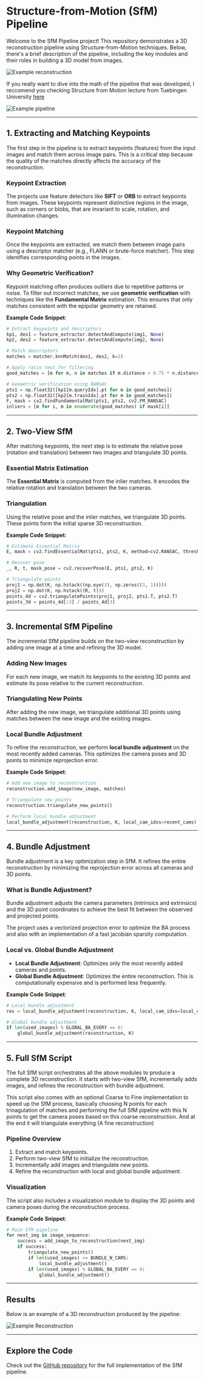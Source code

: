 # Structure-from-Motion (SfM) Pipeline

Welcome to the SfM Pipeline project! This repository demonstrates a 3D reconstruction pipeline using Structure-from-Motion techniques. Below, there's a brief description of the pipeline, including the key modules and their roles in building a 3D model from images.

![Example reconstruction](assets/sfm.gif)

If you really want to dive into the math of the pipeline that was developed, I reccomend you checking Structure from Motion lecture from Tuebingen University [here](https://uni-tuebingen.de/fakultaeten/mathematisch-naturwissenschaftliche-fakultaet/fachbereiche/informatik/lehrstuehle/autonomous-vision/lectures/computer-vision/)

![Example pipeline](assets/images/pipeline.png)

---

## 1. Extracting and Matching Keypoints

The first step in the pipeline is to extract keypoints (features) from the input images and match them across image pairs. This is a critical step because the quality of the matches directly affects the accuracy of the reconstruction.

### Keypoint Extraction
The projects use feature detectors like **SIFT** or **ORB** to extract keypoints from images. These keypoints represent distinctive regions in the image, such as corners or blobs, that are invariant to scale, rotation, and illumination changes.

### Keypoint Matching
Once the keypoints are extracted, we match them between image pairs using a descriptor matcher (e.g., FLANN or brute-force matcher). This step identifies corresponding points in the images.

### Why Geometric Verification?
Keypoint matching often produces outliers due to repetitive patterns or noise. To filter out incorrect matches, we use **geometric verification** with techniques like the **Fundamental Matrix** estimation. This ensures that only matches consistent with the epipolar geometry are retained.

**Example Code Snippet**:
```python
# Extract keypoints and descriptors
kp1, des1 = feature_extractor.detectAndCompute(img1, None)
kp2, des2 = feature_extractor.detectAndCompute(img2, None)

# Match descriptors
matches = matcher.knnMatch(des1, des2, k=2)

# Apply ratio test for filtering
good_matches = [m for m, n in matches if m.distance < 0.75 * n.distance]

# Geometric verification using RANSAC
pts1 = np.float32([kp1[m.queryIdx].pt for m in good_matches])
pts2 = np.float32([kp2[m.trainIdx].pt for m in good_matches])
F, mask = cv2.findFundamentalMat(pts1, pts2, cv2.FM_RANSAC)
inliers = [m for i, m in enumerate(good_matches) if mask[i]]
```

---

## 2. Two-View SfM

After matching keypoints, the next step is to estimate the relative pose (rotation and translation) between two images and triangulate 3D points.

### Essential Matrix Estimation
The **Essential Matrix** is computed from the inlier matches. It encodes the relative rotation and translation between the two cameras.

### Triangulation
Using the relative pose and the inlier matches, we triangulate 3D points. These points form the initial sparse 3D reconstruction.

**Example Code Snippet**:
```python
# Estimate Essential Matrix
E, mask = cv2.findEssentialMat(pts1, pts2, K, method=cv2.RANSAC, threshold=1.0)

# Recover pose
_, R, t, mask_pose = cv2.recoverPose(E, pts1, pts2, K)

# Triangulate points
proj1 = np.dot(K, np.hstack((np.eye(3), np.zeros((3, 1)))))
proj2 = np.dot(K, np.hstack((R, t)))
points_4d = cv2.triangulatePoints(proj1, proj2, pts1.T, pts2.T)
points_3d = points_4d[:3] / points_4d[3]
```

---

## 3. Incremental SfM Pipeline

The incremental SfM pipeline builds on the two-view reconstruction by adding one image at a time and refining the 3D model.

### Adding New Images
For each new image, we match its keypoints to the existing 3D points and estimate its pose relative to the current reconstruction.

### Triangulating New Points
After adding the new image, we triangulate additional 3D points using matches between the new image and the existing images.

### Local Bundle Adjustment
To refine the reconstruction, we perform **local bundle adjustment** on the most recently added cameras. This optimizes the camera poses and 3D points to minimize reprojection error.

**Example Code Snippet**:
```python
# Add new image to reconstruction
reconstruction.add_image(new_image, matches)

# Triangulate new points
reconstruction.triangulate_new_points()

# Perform local bundle adjustment
local_bundle_adjustment(reconstruction, K, local_cam_idxs=recent_cams)
```

---

## 4. Bundle Adjustment

Bundle adjustment is a key optimization step in SfM. It refines the entire reconstruction by minimizing the reprojection error across all cameras and 3D points.

### What is Bundle Adjustment?
Bundle adjustment adjusts the camera parameters (intrinsics and extrinsics) and the 3D point coordinates to achieve the best fit between the observed and projected points.

The project uses a vectorized projection error to optimize the BA process and also with an implementation of a fast jacobian sparsity computation.

### Local vs. Global Bundle Adjustment
- **Local Bundle Adjustment**: Optimizes only the most recently added cameras and points.
- **Global Bundle Adjustment**: Optimizes the entire reconstruction. This is computationally expensive and is performed less frequently.

**Example Code Snippet**:
```python
# Local bundle adjustment
res = local_bundle_adjustment(reconstruction, K, local_cam_idxs=local_cams)

# Global bundle adjustment
if len(used_images) % GLOBAL_BA_EVERY == 0:
    global_bundle_adjustment(reconstruction, K)
```

---

## 5. Full SfM Script

The full SfM script orchestrates all the above modules to produce a complete 3D reconstruction. It starts with two-view SfM, incrementally adds images, and refines the reconstruction with bundle adjustment.

This script also comes with an optional Coarse to Fine implementation to speed up the SfM process, basically choosing N points for each trinagulation of matches and performing the full SfM pipeline with this N points to get the camera poses based on this coarse reconstruction. And at the end it will triangulate everything (A fine reconstruction)

### Pipeline Overview
1. Extract and match keypoints.
2. Perform two-view SfM to initialize the reconstruction.
3. Incrementally add images and triangulate new points.
4. Refine the reconstruction with local and global bundle adjustment.

### Visualization
The script also includes a visualization module to display the 3D points and camera poses during the reconstruction process.

**Example Code Snippet**:
```python
# Main SfM pipeline
for next_img in image_sequence:
    success = add_image_to_reconstruction(next_img)
    if success:
        triangulate_new_points()
        if len(used_images) >= BUNDLE_N_CAMS:
            local_bundle_adjustment()
        if len(used_images) % GLOBAL_BA_EVERY == 0:
            global_bundle_adjustment()
```

---

## Results

Below is an example of a 3D reconstruction produced by the pipeline:

![Example Reconstruction](assets/images/example.png)

---

## Explore the Code

Check out the [GitHub repository](https://github.com/luisrodolfo10/incremental_sfm) for the full implementation of the SfM pipeline.

